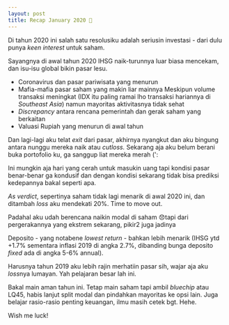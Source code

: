 ```yaml
---
layout: post
title: Recap January 2020 💸
---
```



Di tahun 2020 ini salah satu resolusiku adalah seriusin investasi - dari dulu punya *keen interest* untuk saham.

Sayangnya di awal tahun 2020 IHSG naik-turunnya luar biasa mencekam, dan isu-isu global bikin pasar lesu.

- Coronavirus dan pasar pariwisata yang menurun
- Mafia-mafia pasar saham yang makin liar mainnya
Meskipun volume transaksi meningkat (IDX itu paling ramai lho transaksi hariannya di *Southeast Asia*) namun mayoritas aktivitasnya tidak sehat
- *Discrepancy* antara rencana pemerintah dan gerak saham yang berkaitan
- Valuasi Rupiah yang menurun di awal tahun

Dan lagi-lagi aku telat *exit* dari pasar, akhirnya nyangkut dan aku bingung antara nunggu mereka naik atau *cutloss.* Sekarang aja aku belum berani buka portofolio ku, ga sanggup liat mereka merah (':

Ini mungkin aja hari yang cerah untuk masukin uang tapi kondisi pasar benar-benar ga kondusif dan dengan kondisi sekarang tidak bisa prediksi kedepannya bakal seperti apa.

*As verdict*, sepertinya saham tidak lagi menarik di awal 2020 ini, dan ditambah *loss* aku mendekati 20%. Time to move out.

Padahal aku udah berencana naikin modal di saham 😞tapi dari pergerakannya yang ekstrem sekarang, pikir2 juga jadinya

Deposito - yang notabene *lowest return* - bahkan lebih menarik (IHSG ytd +1.7% sementara inflasi 2019 di angka 2.7%, dibanding bunga deposito *fixed* ada di angka 5-6% annual).

Harusnya tahun 2019 aku lebih rajin merhatiin pasar sih, wajar aja aku *loss*nya lumayan. Yah pelajaran besar lah ini.

Bakal main aman tahun ini. Tetap main saham tapi ambil *bluechip* atau LQ45, habis lanjut split modal dan pindahkan mayoritas ke opsi lain. Juga belajar rasio-rasio penting keuangan, ilmu masih cetek bgt. Hehe.

Wish me luck!